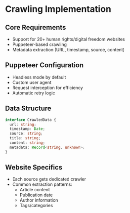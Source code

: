 # Crawling Implementation

## Core Requirements

- Support for 20+ human rights/digital freedom websites
- Puppeteer-based crawling
- Metadata extraction (URL, timestamp, source, content)

## Puppeteer Configuration

- Headless mode by default
- Custom user agent
- Request interception for efficiency
- Automatic retry logic

## Data Structure

```typescript
interface CrawledData {
  url: string;
  timestamp: Date;
  source: string;
  title: string;
  content: string;
  metadata: Record<string, unknown>;
}
```

## Website Specifics

- Each source gets dedicated crawler
- Common extraction patterns:
  - Article content
  - Publication date
  - Author information
  - Tags/categories

